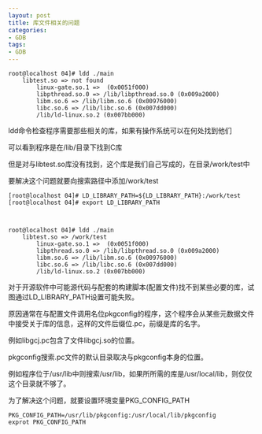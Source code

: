```yaml
---
layout: post
title: 库文件相关的问题
categories:
- GDB
tags:
- GDB
---
```



    root@localhost 04]# ldd ./main
    	libtest.so => not found
            linux-gate.so.1 =>  (0x0051f000)
            libpthread.so.0 => /lib/libpthread.so.0 (0x009a2000)
            libm.so.6 => /lib/libm.so.6 (0x00976000)
            libc.so.6 => /lib/libc.so.6 (0x007dd000)
            /lib/ld-linux.so.2 (0x007bb000)


ldd命令检查程序需要那些相关的库，如果有操作系统可以在何处找到他们

可以看到程序是在/lib/目录下找到C库

但是对与libtest.so库没有找到，这个库是我们自己写成的，在目录/work/test中

要解决这个问题就要向搜索路径中添加/work/test


    
    
    [root@localhost 04]# LD_LIBRARY_PATH=${LD_LIBRARY_PATH}:/work/test
    [root@localhost 04]# export LD_LIBRARY_PATH
    
    
    
    root@localhost 04]# ldd ./main
    	libtest.so => /work/test
            linux-gate.so.1 =>  (0x0051f000)
            libpthread.so.0 => /lib/libpthread.so.0 (0x009a2000)
            libm.so.6 => /lib/libm.so.6 (0x00976000)
            libc.so.6 => /lib/libc.so.6 (0x007dd000)
            /lib/ld-linux.so.2 (0x007bb000)
    


对于开源软件中可能源代码与配套的构建脚本(配置文件)找不到某些必要的库，试图通过LD_LIBRARY_PATH设置可能失败。

原因通常在与配置文件调用名位pkgconfig的程序，这个程序会从某些元数据文件中接受关于库的信息，这样的文件后缀位.pc，前缀是库的名字。

例如libgcj.pc包含了文件libgcj.so的位置。

pkgconfig搜索.pc文件的默认目录取决与pkgconfig本身的位置。

例如程序位于/usr/lib中则搜索/usr/lib，如果所所需的库是/usr/local/lib，则仅仅这个目录就不够了。

为了解决这个问题，就要设置环境变量PKG_CONFIG_PATH

    
    
    PKG_CONFIG_PATH=/usr/lib/pkgconfig:/usr/local/lib/pkgconfig
    exprot PKG_CONFIG_PATH
    
